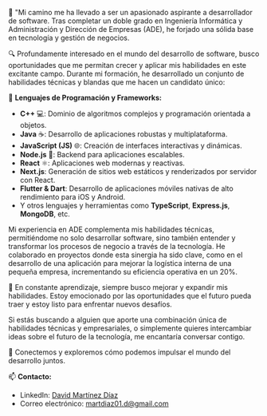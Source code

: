 👋 "Mi camino me ha llevado a ser un apasionado aspirante a desarrollador de software. Tras completar un doble grado en Ingeniería Informática y Administración y Dirección de Empresas (ADE), he forjado una sólida base en tecnología y gestión de negocios.

🔍 Profundamente interesado en el mundo del desarrollo de software, busco oportunidades que me permitan crecer y aplicar mis habilidades en este excitante campo. Durante mi formación, he desarrollado un conjunto de habilidades técnicas y blandas que me hacen un candidato único:

🔨 **Lenguajes de Programación y Frameworks:**

- **C++** 💻: Dominio de algoritmos complejos y programación orientada a objetos.
- **Java** ☕: Desarrollo de aplicaciones robustas y multiplataforma.
- **JavaScript (JS)** 🌐: Creación de interfaces interactivas y dinámicas.
- **Node.js** 🌿: Backend para aplicaciones escalables.
- **React** ⚛️: Aplicaciones web modernas y reactivas.
- **Next.js**: Generación de sitios web estáticos y renderizados por servidor con React.
- **Flutter & Dart**: Desarrollo de aplicaciones móviles nativas de alto rendimiento para iOS y Android.
- Y otros lenguajes y herramientas como **TypeScript**, **Express.js**, **MongoDB**, etc.

Mi experiencia en ADE complementa mis habilidades técnicas, permitiéndome no solo desarrollar software, sino también entender y transformar los procesos de negocio a través de la tecnología. He colaborado en proyectos donde esta sinergia ha sido clave, como en el desarrollo de una aplicación para mejorar la logística interna de una pequeña empresa, incrementando su eficiencia operativa en un 20%.

🌟 En constante aprendizaje, siempre busco mejorar y expandir mis habilidades. Estoy emocionado por las oportunidades que el futuro pueda traer y estoy listo para enfrentar nuevos desafíos.

Si estás buscando a alguien que aporte una combinación única de habilidades técnicas y empresariales, o simplemente quieres intercambiar ideas sobre el futuro de la tecnología, me encantaría conversar contigo.

🤝 Conectemos y exploremos cómo podemos impulsar el mundo del desarrollo juntos.

📫 **Contacto:**
- LinkedIn: [David Martínez Díaz](https://www.linkedin.com/in/david-mart%C3%ADnez-d%C3%ADaz-6988a326a/)
- Correo electrónico: martdiaz01.d@gmail.com


